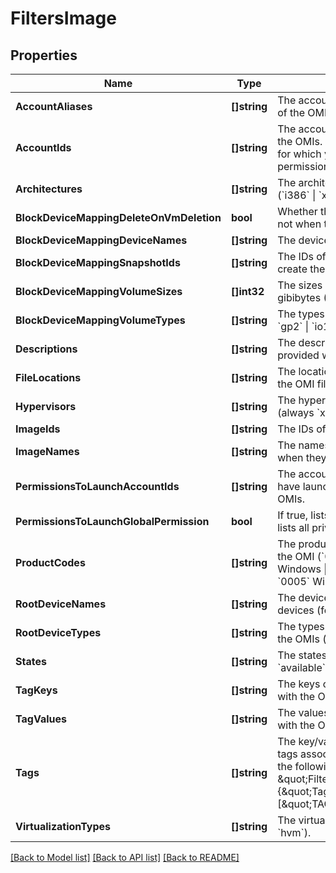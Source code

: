 # FiltersImage

## Properties

Name | Type | Description | Notes
------------ | ------------- | ------------- | -------------
**AccountAliases** | **[]string** | The account aliases of the owners of the OMIs. | [optional] 
**AccountIds** | **[]string** | The account IDs of the owners of the OMIs. By default, all the OMIs for which you have launch permissions are described. | [optional] 
**Architectures** | **[]string** | The architectures of the OMIs (&#x60;i386&#x60; \\| &#x60;x86_64&#x60;). | [optional] 
**BlockDeviceMappingDeleteOnVmDeletion** | **bool** | Whether the volumes are deleted or not when terminating the VM. | [optional] 
**BlockDeviceMappingDeviceNames** | **[]string** | The device names for the volumes. | [optional] 
**BlockDeviceMappingSnapshotIds** | **[]string** | The IDs of the snapshots used to create the volumes. | [optional] 
**BlockDeviceMappingVolumeSizes** | **[]int32** | The sizes of the volumes, in gibibytes (GiB). | [optional] 
**BlockDeviceMappingVolumeTypes** | **[]string** | The types of volumes (&#x60;standard&#x60; \\| &#x60;gp2&#x60; \\| &#x60;io1&#x60;). | [optional] 
**Descriptions** | **[]string** | The descriptions of the OMIs, provided when they were created. | [optional] 
**FileLocations** | **[]string** | The locations of the buckets where the OMI files are stored. | [optional] 
**Hypervisors** | **[]string** | The hypervisor type of the OMI (always &#x60;xen&#x60;). | [optional] 
**ImageIds** | **[]string** | The IDs of the OMIs. | [optional] 
**ImageNames** | **[]string** | The names of the OMIs, provided when they were created. | [optional] 
**PermissionsToLaunchAccountIds** | **[]string** | The account IDs of the users who have launch permissions for the OMIs. | [optional] 
**PermissionsToLaunchGlobalPermission** | **bool** | If true, lists all public OMIs. If false, lists all private OMIs. | [optional] 
**ProductCodes** | **[]string** | The product code associated with the OMI (&#x60;0001&#x60; Linux/Unix \\| &#x60;0002&#x60; Windows \\| &#x60;0004&#x60; Linux/Oracle \\| &#x60;0005&#x60; Windows 10). | [optional] 
**RootDeviceNames** | **[]string** | The device names of the root devices (for example, &#x60;/dev/sda1&#x60;). | [optional] 
**RootDeviceTypes** | **[]string** | The types of root device used by the OMIs (always &#x60;bsu&#x60;). | [optional] 
**States** | **[]string** | The states of the OMIs (&#x60;pending&#x60; \\| &#x60;available&#x60; \\| &#x60;failed&#x60;). | [optional] 
**TagKeys** | **[]string** | The keys of the tags associated with the OMIs. | [optional] 
**TagValues** | **[]string** | The values of the tags associated with the OMIs. | [optional] 
**Tags** | **[]string** | The key/value combination of the tags associated with the OMIs, in the following format: &amp;quot;Filters&amp;quot;:{&amp;quot;Tags&amp;quot;:[&amp;quot;TAGKEY&#x3D;TAGVALUE&amp;quot;]}. | [optional] 
**VirtualizationTypes** | **[]string** | The virtualization types (always &#x60;hvm&#x60;). | [optional] 

[[Back to Model list]](../README.md#documentation-for-models) [[Back to API list]](../README.md#documentation-for-api-endpoints) [[Back to README]](../README.md)


